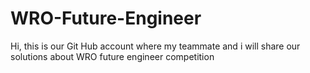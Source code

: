 # WRO-Future-Engineer
Hi, this is our Git Hub account where my teammate and i will share our solutions about WRO future engineer competition
